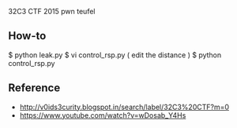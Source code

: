 32C3 CTF 2015 pwn teufel


## How-to

$ python leak.py
$ vi control_rsp.py ( edit the distance )
$ python control_rsp.py

## Reference

* <http://v0ids3curity.blogspot.in/search/label/32C3%20CTF?m=0>
* <https://www.youtube.com/watch?v=wDosab_Y4Hs>
